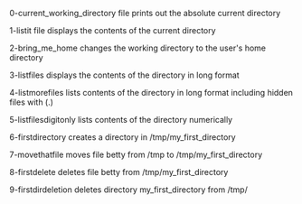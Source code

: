 0-current_working_directory file prints out the absolute current directory

1-listit file displays the contents of the current directory

2-bring_me_home changes the working directory to the user's home directory

3-listfiles displays the contents of the directory in long format

4-listmorefiles lists contents of the directory in long format including hidden files with (.)

5-listfilesdigitonly lists contents of the directory numerically

6-firstdirectory creates a directory in /tmp/my_first_directory

7-movethatfile moves file betty from /tmp to /tmp/my_first_directory

8-firstdelete deletes file betty from /tmp/my_first_directory

9-firstdirdeletion deletes directory my_first_directory from /tmp/


